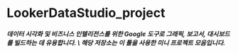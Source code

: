 # LookerDataStudio_project
##### 데이터 시각화 및 비즈니스 인텔리전스를 위한 Google 도구로 그래픽, 보고서, 대시보드를 빌드하는 데 유용합니다. \ 해당 저장소는 이 툴을 사용한 미니 프로젝트 모음입니다.
